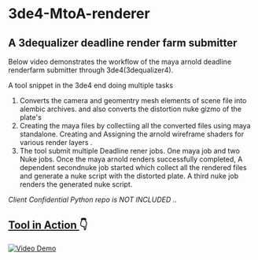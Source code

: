 # 3de4-MtoA-renderer

## A  3dequalizer deadline render farm submitter

Below video demonstrates the workflow of the maya arnold deadline renderfarm submitter through 3de4(3dequalizer4).

A tool snippet in the 3de4 end doing multiple tasks  

1. Converts the camera and geomentry mesh elements of scene file into alembic archives. and also converts the distortion nuke gizmo of the plate's
2. Creating the maya files by collectiing all the converted files using maya standalone. 
Creating and Assigning the arnold wireframe shaders for various render layers .
3. The tool submit multiple Deadline rener jobs. One maya job and two Nuke jobs. 
   Once the maya arnold renders successfully completed, A dependent secondnuke job started which collect all the rendered files 
   and generate a nuke script with the distorted plate.  A third nuke job renders the generated nuke script. 
    

*Client Confidential Python repo is NOT INCLUDED ..*

## <ins> Tool in Action </ins> :point_down:

[![Video Demo](https://img.youtube.com/vi/diug0lMhQpE/0.jpg)](https://www.youtube.com/watch?v=diug0lMhQpE)

